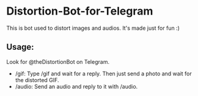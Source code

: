 # Distortion-Bot-for-Telegram

This is bot used to distort images and audios. It's made just for fun :)

## Usage:
Look for @theDistortionBot on Telegram.

* /gif: Type /gif and wait for a reply. Then just send a photo and wait for the distorted GIF.
* /audio: Send an audio and reply to it with /audio.
